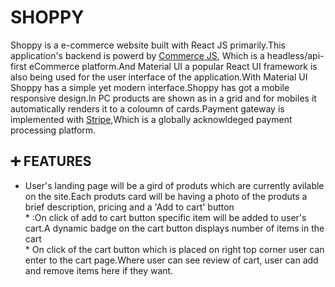 # SHOPPY
Shoppy is a e-commerce website built with React JS primarily.This application's backend is powerd by [Commerce JS](https://commercejs.com/), Which is a headless/api-first eCommerce platform.And Material UI a popular React UI framework is also being used for the user interface of the application.With Material UI Shoppy has a simple yet modern interface.Shoppy has got a mobile responsive design.In PC products are shown as in a grid and for mobiles it automatically renders it to a coloumn of cards.Payment gateway is implemented with [Stripe](stripe.com),Which is a globally acknowldeged payment processing platform.

## :heavy_plus_sign: FEATURES
* User's landing page will be a gird of produts which are currently avilable on the site.Each produts card will be having a photo of the produts a brief description, pricing and a 'Add to cart' button<br/> * :On click of add to cart button specific item will be added to user's cart.A dynamic badge on the cart button displays number of items in the cart<br/> * On click of the cart button which is placed on right top corner user can enter to the cart page.Where user can see review of cart, user can add and remove items here if they want. 

